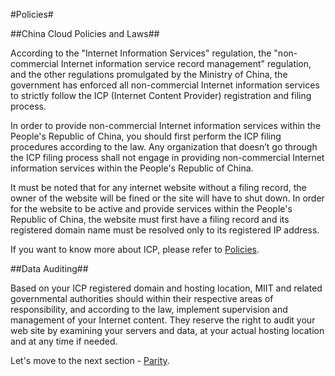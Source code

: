#Policies#

##China Cloud Policies and Laws##

According to the "Internet Information Services" regulation, the "non-commercial Internet information service record management" regulation, and the other regulations promulgated by the Ministry of China, the government has enforced all non-commercial Internet information services to strictly follow the ICP (Internet Content Provider) registration and filing process.
 
In order to provide non-commercial Internet information services within the People's Republic of China, you should first perform the ICP filing procedures according to the law. Any organization that doesn’t go through the ICP filing process shall not engage in providing non-commercial Internet information services within the People's Republic of China.
 
It must be noted that for any internet website without a filing record, the owner of the website will be fined or the site will have to shut down. In order for the website to be active and provide services within the People's Republic of China, the website must first have a filing record and its registered domain name must be resolved only to its registered IP address.
 
If you want to know more about ICP, please refer to [Policies](https://github.com/Azure/AzureGlobalConnectionCenter/blob/master/PlayBook/Envisioning/Guidance/Policies.md).

##Data Auditing##

Based on your ICP registered domain and hosting location, MIIT and related governmental authorities should within their respective areas of responsibility, and according to the law, implement supervision and management of your Internet content. They reserve the right to audit your web site by examining your servers and data, at your actual hosting location and at any time if needed.


Let's move to the next section - [Parity](https://github.com/Azure/AzureGlobalConnectionCenter/blob/master/PlayBook/Envisioning/Explore/Parity.md).
